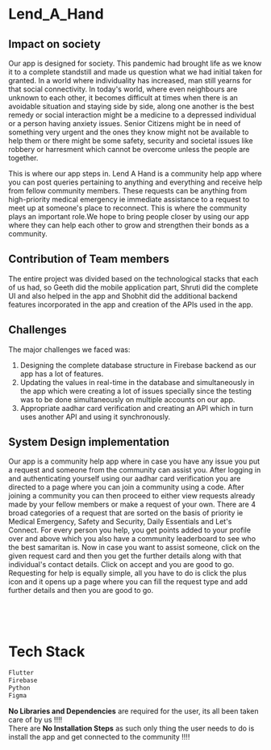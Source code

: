 # Lend_A_Hand

## Impact on society

Our app is designed for society. This pandemic had brought life as we know it to a complete standstill and made us question what we had initial taken for granted. In a world where individuality has increased, man still yearns for that social connectivity. In today's world, where even neighbours are unknown to each other, it becomes difficult at times when there is an avoidable situation and staying side by side, along one another is the best remedy or social interaction might be a medicine to a depressed individual or a person having anxiety issues. Senior Citizens might be in need of something very urgent and the ones they know might not be available to help them or there might be some safety, security and societal issues like robbery or harresment which cannot be overcome unless the people are together.

This is where our app steps in. Lend A Hand is a community help app where you can post queries pertaining to anything and everything and receive help from fellow community members. These requests can be anything from high-priority medical emergency ie immediate assistance to a request to meet up at someone's place to reconnect. This is where the community plays an important role.We hope to bring people closer by using our app where they can help each other to grow and strengthen their bonds as a community.

## Contribution of Team members

The entire project was divided based on the technological stacks that each of us had, so Geeth did the mobile application part, Shruti did the complete UI and also helped in the app and Shobhit did the additional backend features incorporated in the app and creation of the APIs used in the app.

## Challenges

The major challenges we faced was:
1. Designing the complete database structure in Firebase backend as our app has a lot of features.
2. Updating the values in real-time in the database and simultaneously in the app which were creating a lot of issues specially since the testing was to be done simultaneously on multiple accounts on our app.
3. Appropriate aadhar card verification and creating an API which in turn uses another API and using it synchronously.

## System Design implementation

Our app is a community help app where in case you have any issue you put a request and someone from the community can assist you. After logging in and authenticating yourself using our aadhar card verification you are directed to a page where you can join a community using a code. After joining a community you can then proceed to either view requests already made by your fellow members or make a request of your own. There are 4 broad categories of a request that are sorted on the basis of priority ie Medical Emergency, Safety and Security, Daily Essentials and Let's Connect. For every person you help, you get points added to your profile over and above which you also have a community leaderboard to see who the best samaritan is. Now in case you want to assist someone, click on the given request card and then you get the further details along with that individual's contact details. Click on accept and you are good to go. Requesting for help is equally simple, all you have to do is click the plus icon and it opens up a page where you can fill the request type and add further details and then you are good to go.

<p align="center">
  <img src="">
</p>

<p align="center">
  <img src="">
</p>

<p align="center">
  <img src="">
</p>

<p align="center">
  <img src="">
</p>

# Tech Stack
```bash
Flutter
Firebase
Python
Figma
```

**No Libraries and Dependencies** are required for the user, its all been taken care of by us !!!! 
<br>
There are **No Installation Steps** as such only thing the user needs to do is install the app and get connected to the community !!!!
